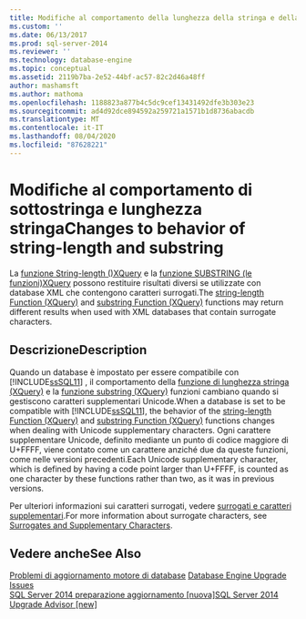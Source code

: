 ```yaml
---
title: Modifiche al comportamento della lunghezza della stringa e della sottostringa | Microsoft Docs
ms.custom: ''
ms.date: 06/13/2017
ms.prod: sql-server-2014
ms.reviewer: ''
ms.technology: database-engine
ms.topic: conceptual
ms.assetid: 2119b7ba-2e52-44bf-ac57-82c2d46a48ff
author: mashamsft
ms.author: mathoma
ms.openlocfilehash: 1188823a877b4c5dc9cef13431492dfe3b303e23
ms.sourcegitcommit: ad4d92dce894592a259721a1571b1d8736abacdb
ms.translationtype: MT
ms.contentlocale: it-IT
ms.lasthandoff: 08/04/2020
ms.locfileid: "87628221"
---
```

# <a name="changes-to-behavior-of-string-length-and-substring"></a><span data-ttu-id="d9f9e-102">Modifiche al comportamento di sottostringa e lunghezza stringa</span><span class="sxs-lookup"><span data-stu-id="d9f9e-102">Changes to behavior of string-length and substring</span></span>
  <span data-ttu-id="d9f9e-103">La [funzione String-length &#40;&#41;XQuery](/sql/xquery/functions-on-string-values-string-length) e la [funzione SUBSTRING &#40;le funzioni&#41;XQuery](/sql/xquery/functions-on-string-values-substring) possono restituire risultati diversi se utilizzate con database XML che contengono caratteri surrogati.</span><span class="sxs-lookup"><span data-stu-id="d9f9e-103">The [string-length Function &#40;XQuery&#41;](/sql/xquery/functions-on-string-values-string-length) and [substring Function &#40;XQuery&#41;](/sql/xquery/functions-on-string-values-substring) functions may return different results when used with XML databases that contain surrogate characters.</span></span>  
  
## <a name="description"></a><span data-ttu-id="d9f9e-104">Descrizione</span><span class="sxs-lookup"><span data-stu-id="d9f9e-104">Description</span></span>  
 <span data-ttu-id="d9f9e-105">Quando un database è impostato per essere compatibile con [!INCLUDE[ssSQL11](../../includes/sssql11-md.md)] , il comportamento della [funzione di lunghezza stringa &#40;XQuery&#41;](/sql/xquery/functions-on-string-values-string-length) e la [funzione substring &#40;XQuery&#41;](/sql/xquery/functions-on-string-values-substring) funzioni cambiano quando si gestiscono caratteri supplementari Unicode.</span><span class="sxs-lookup"><span data-stu-id="d9f9e-105">When a database is set to be compatible with [!INCLUDE[ssSQL11](../../includes/sssql11-md.md)], the behavior of the [string-length Function &#40;XQuery&#41;](/sql/xquery/functions-on-string-values-string-length) and [substring Function &#40;XQuery&#41;](/sql/xquery/functions-on-string-values-substring) functions changes when dealing with Unicode supplementary characters.</span></span> <span data-ttu-id="d9f9e-106">Ogni carattere supplementare Unicode, definito mediante un punto di codice maggiore di U+FFFF, viene contato come un carattere anziché due da queste funzioni, come nelle versioni precedenti.</span><span class="sxs-lookup"><span data-stu-id="d9f9e-106">Each Unicode supplementary character, which is defined by having a code point larger than U+FFFF, is counted as one character by these functions rather than two, as it was in previous versions.</span></span>  
  
 <span data-ttu-id="d9f9e-107">Per ulteriori informazioni sui caratteri surrogati, vedere [surrogati e caratteri supplementari](https://go.microsoft.com/fwlink/?LinkId=178317).</span><span class="sxs-lookup"><span data-stu-id="d9f9e-107">For more information about surrogate characters, see [Surrogates and Supplementary Characters](https://go.microsoft.com/fwlink/?LinkId=178317).</span></span>  
  
## <a name="see-also"></a><span data-ttu-id="d9f9e-108">Vedere anche</span><span class="sxs-lookup"><span data-stu-id="d9f9e-108">See Also</span></span>  
 <span data-ttu-id="d9f9e-109">[Problemi di aggiornamento motore di database](../../../2014/sql-server/install/database-engine-upgrade-issues.md) </span><span class="sxs-lookup"><span data-stu-id="d9f9e-109">[Database Engine Upgrade Issues](../../../2014/sql-server/install/database-engine-upgrade-issues.md) </span></span>  
 [<span data-ttu-id="d9f9e-110">SQL Server 2014 preparazione aggiornamento &#91;nuova&#93;</span><span class="sxs-lookup"><span data-stu-id="d9f9e-110">SQL Server 2014 Upgrade Advisor &#91;new&#93;</span></span>](https://docs.microsoft.com/sql/sql-server/install/sql-server-2014-upgrade-advisor)  
  
  
